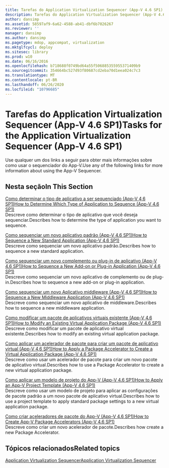 ```yaml
---
title: Tarefas do Application Virtualization Sequencer (App-V 4.6 SP1)
description: Tarefas do Application Virtualization Sequencer (App-V 4.6 SP1)
author: dansimp
ms.assetid: 58597af9-6a62-4588-ab41-dbf6b7026267
ms.reviewer: ''
manager: dansimp
ms.author: dansimp
ms.pagetype: mdop, appcompat, virtualization
ms.mktglfcycl: deploy
ms.sitesec: library
ms.prod: w10
ms.date: 06/16/2016
ms.openlocfilehash: b718688f0749bd64a55f506885355955371409b9
ms.sourcegitcommit: 354664bc527d93f80687cd2eba70d1eea024c7c3
ms.translationtype: MT
ms.contentlocale: pt-BR
ms.lasthandoff: 06/26/2020
ms.locfileid: "10796685"
---
```

# <span data-ttu-id="0795a-103">Tarefas do Application Virtualization Sequencer (App-V 4.6 SP1)</span><span class="sxs-lookup"><span data-stu-id="0795a-103">Tasks for the Application Virtualization Sequencer (App-V 4.6 SP1)</span></span>


<span data-ttu-id="0795a-104">Use qualquer um dos links a seguir para obter mais informações sobre como usar o sequenciador do App-V.</span><span class="sxs-lookup"><span data-stu-id="0795a-104">Use any of the following links for more information about using the App-V Sequencer.</span></span>

## <span data-ttu-id="0795a-105">Nesta seção</span><span class="sxs-lookup"><span data-stu-id="0795a-105">In This Section</span></span>


<a href="" id="how-to-determine-which-type-of-application-to-sequence---app-v-4-6-sp1-"></a>[<span data-ttu-id="0795a-106">Como determinar o tipo de aplicativo a ser sequenciado (App-V 4,6 SP1)</span><span class="sxs-lookup"><span data-stu-id="0795a-106">How to Determine Which Type of Application to Sequence (App-V 4.6 SP1)</span></span>](how-to-determine-which-type-of-application-to-sequence---app-v-46-sp1-.md)  
<span data-ttu-id="0795a-107">Descreve como determinar o tipo de aplicativo que você deseja sequenciar.</span><span class="sxs-lookup"><span data-stu-id="0795a-107">Describes how to determine the type of application you want to sequence.</span></span>

<a href="" id="how-to-sequence-a-new-standard-application--app-v-4-6-sp1-"></a>[<span data-ttu-id="0795a-108">Como sequenciar um novo aplicativo padrão (App-V 4.6 SP1)</span><span class="sxs-lookup"><span data-stu-id="0795a-108">How to Sequence a New Standard Application (App-V 4.6 SP1)</span></span>](how-to-sequence-a-new-standard-application--app-v-46-sp1-.md)  
<span data-ttu-id="0795a-109">Descreve como sequenciar um novo aplicativo padrão.</span><span class="sxs-lookup"><span data-stu-id="0795a-109">Describes how to sequence a new standard application.</span></span>

<a href="" id="how-to-sequence-a-new-add-on-or-plug-in-application--app-v-4-6-sp1-"></a>[<span data-ttu-id="0795a-110">Como sequenciar um novo complemento ou plug-in de aplicativo (App-V 4.6 SP1)</span><span class="sxs-lookup"><span data-stu-id="0795a-110">How to Sequence a New Add-on or Plug-in Application (App-V 4.6 SP1)</span></span>](how-to-sequence-a-new-add-on-or-plug-in-application--app-v-46-sp1-.md)  
<span data-ttu-id="0795a-111">Descreve como sequenciar um novo aplicativo de complemento ou de plug-in.</span><span class="sxs-lookup"><span data-stu-id="0795a-111">Describes how to sequence a new add-on or plug-in application.</span></span>

<a href="" id="how-to-sequence-a-new-middleware-application--app-v-4-6-sp1-"></a>[<span data-ttu-id="0795a-112">Como sequenciar um novo Aplicativo middleware (App-V 4.6 SP1)</span><span class="sxs-lookup"><span data-stu-id="0795a-112">How to Sequence a New Middleware Application (App-V 4.6 SP1)</span></span>](how-to-sequence-a-new-middleware-application--app-v-46-sp1-.md)  
<span data-ttu-id="0795a-113">Descreve como sequenciar um novo aplicativo de middleware.</span><span class="sxs-lookup"><span data-stu-id="0795a-113">Describes how to sequence a new middleware application.</span></span>

<a href="" id="how-to-modify-an-existing-virtual-application-package--app-v-4-6-sp1-"></a>[<span data-ttu-id="0795a-114">Como modificar um pacote de aplicativos virtuais existente (App-V 4.6 SP1)</span><span class="sxs-lookup"><span data-stu-id="0795a-114">How to Modify an Existing Virtual Application Package (App-V 4.6 SP1)</span></span>](how-to-modify-an-existing-virtual-application-package--app-v-46-sp1-.md)  
<span data-ttu-id="0795a-115">Descreve como modificar um pacote de aplicativo virtual existente.</span><span class="sxs-lookup"><span data-stu-id="0795a-115">Describes how to modify an existing virtual application package.</span></span>

<a href="" id="how-to-apply-a-package-accelerator-to-create-a-virtual-application-package---app-v-4-6-sp1-"></a>[<span data-ttu-id="0795a-116">Como aplicar um acelerador de pacote para criar um pacote de aplicativo virtual (App-V 4,6 SP1)</span><span class="sxs-lookup"><span data-stu-id="0795a-116">How to Apply a Package Accelerator to Create a Virtual Application Package (App-V 4.6 SP1)</span></span>](how-to-apply-a-package-accelerator-to-create-a-virtual-application-package---app-v-46-sp1-.md)  
<span data-ttu-id="0795a-117">Descreve como usar um acelerador de pacote para criar um novo pacote de aplicativo virtual.</span><span class="sxs-lookup"><span data-stu-id="0795a-117">Describes how to use a Package Accelerator to create a new virtual application package.</span></span>

<a href="" id="how-to-apply-an-app-v-project-template--app-v-4-6-sp1-"></a>[<span data-ttu-id="0795a-118">Como aplicar um modelo de projeto do App-V (App-V 4.6 SP1)</span><span class="sxs-lookup"><span data-stu-id="0795a-118">How to Apply an App-V Project Template (App-V 4.6 SP1)</span></span>](how-to-apply-an-app-v-project-template--app-v-46-sp1-.md)  
<span data-ttu-id="0795a-119">Descreve como usar um modelo de projeto para aplicar as configurações de pacote padrão a um novo pacote de aplicativo virtual.</span><span class="sxs-lookup"><span data-stu-id="0795a-119">Describes how to use a project template to apply standard package settings to a new virtual application package.</span></span>

<a href="" id="how-to-create-app-v-package-accelerators--app-v-4-6-sp1-"></a>[<span data-ttu-id="0795a-120">Como criar aceleradores de pacote do App-V (App-V 4.6 SP1)</span><span class="sxs-lookup"><span data-stu-id="0795a-120">How to Create App-V Package Accelerators (App-V 4.6 SP1)</span></span>](how-to-create-app-v-package-accelerators--app-v-46-sp1-.md)  
<span data-ttu-id="0795a-121">Descreve como criar um novo acelerador de pacote.</span><span class="sxs-lookup"><span data-stu-id="0795a-121">Describes how create a new Package Accelerator.</span></span>

## <span data-ttu-id="0795a-122">Tópicos relacionados</span><span class="sxs-lookup"><span data-stu-id="0795a-122">Related topics</span></span>


[<span data-ttu-id="0795a-123">Application Virtualization Sequencer</span><span class="sxs-lookup"><span data-stu-id="0795a-123">Application Virtualization Sequencer</span></span>](application-virtualization-sequencer.md)

 

 





